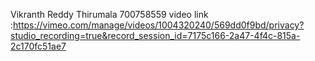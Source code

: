 Vikranth Reddy Thirumala
700758559
video link :https://vimeo.com/manage/videos/1004320240/569dd0f9bd/privacy?studio_recording=true&record_session_id=7175c166-2a47-4f4c-815a-2c170fc51ae7
